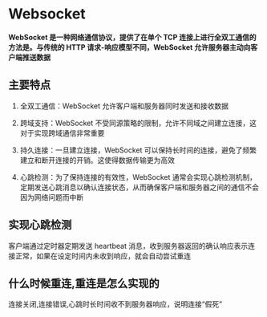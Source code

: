# Websocket

**WebSocket 是一种网络通信协议，提供了在单个 TCP 连接上进行全双工通信的方法是。与传统的 HTTP 请求-响应模型不同，WebSocket 允许服务器主动向客户端推送数据**

## 主要特点

1. 全双工通信：WebSocket 允许客户端和服务器同时发送和接收数据

2. 跨域支持：WebSocket 不受同源策略的限制，允许不同域之间建立连接，这对于实现跨域通信非常重要

3. 持久连接：一旦建立连接，WebSocket 可以保持长时间的连接，避免了频繁建立和断开连接的开销。这使得数据传输更为高效

4. 心跳检测：为了保持连接的有效性，WebSocket 通常会实现心跳检测机制，定期发送心跳消息以确认连接状态，从而确保客户端和服务器之间的通信不会因为网络问题而中断

## 实现心跳检测

客户端通过定时器定期发送 heartbeat 消息，收到服务器返回的确认响应表示连接正常，如果在设定时间内未收到响应，就会自动尝试重连

## 什么时候重连,重连是怎么实现的

连接关闭,连接错误,心跳时长时间收不到服务器响应，说明连接“假死”

<script>
export default {
  data() {
    return {
      timeout: 40 * 1000, // 心跳间隔时间，40秒
      websocket: null, // WebSocket 实例
      lockReconnect: false, // 避免重复重连的标志
      isConnected: false, // WebSocket 连接状态
    };
  },
  mounted() {
    this.initWebSocket(); // 初始化 WebSocket
    window.addEventListener('beforeunload', this.closeWebSocket); // 页面卸载时关闭 WebSocket
  },
  beforeDestroy() {
    this.closeWebSocket(); // 组件销毁前关闭 WebSocket
  },
  methods: {
    // 初始化 WebSocket 连接
    initWebSocket() {
      if (!('WebSocket' in window)) {
        alert('当前浏览器不支持 WebSocket');
        return;
      }

      this.websocket = new WebSocket('ws://your-websocket-url');

      // 注册 WebSocket 事件监听器
      this.websocket.addEventListener('open', this.handleWebSocketOpen);
      this.websocket.addEventListener('message', this.handleWebSocketMessage);
      this.websocket.addEventListener('close', this.handleWebSocketClose);
      this.websocket.addEventListener('error', this.handleWebSocketError);
    },

    // 发送消息方法
    sendMessage(message) {
      if (this.websocket && this.websocket.readyState === WebSocket.OPEN) {
        this.websocket.send(message);
        console.log('发送消息:', message);
      } else {
        console.warn('WebSocket 未连接，无法发送消息');
      }
    },

    // WebSocket 连接成功处理
    handleWebSocketOpen() {
      console.log('WebSocket 连接成功');
      this.isConnected = true;

      // 简化的心跳检测，每隔 40 秒发送一次心跳消息
      this.sendHeartbeat();
    },

    // WebSocket 收到消息处理
    handleWebSocketMessage(event) {
      console.log('收到消息:', event.data);
    },

    // WebSocket 连接关闭处理
    handleWebSocketClose() {
      console.log('WebSocket 连接关闭');
      this.isConnected = false;
      this.reconnect(); // 尝试重新连接
    },

    // WebSocket 错误处理
    handleWebSocketError(error) {
      console.error('WebSocket 错误:', error);
      this.isConnected = false;
      this.reconnect(); // 尝试重新连接
    },

    // 发送心跳消息
    sendHeartbeat() {
      // 清理已有定时器
      if (this.heartbeatTimer) clearInterval(this.heartbeatTimer);

      this.heartbeatTimer = setInterval(() => {
        if (this.websocket?.readyState === WebSocket.OPEN) {
          this.websocket.send('heartbeat');
          console.log('发送心跳');

          // 如果需要，可以加一个超时重连检测
          if (this.heartbeatTimeout) clearTimeout(this.heartbeatTimeout);
          this.heartbeatTimeout = setTimeout(() => {
            console.warn('心跳超时，准备重连');
            this.websocket.close(); // 触发 onclose -> 重连
          }, 5000); // 5秒没收到pong就认为掉线
        }
      }, this.timeout);
    },

    // 重新连接 WebSocket
    reconnect() {
      if (this.lockReconnect) return;

      this.lockReconnect = true;
      setTimeout(() => {
        this.initWebSocket();
        this.lockReconnect = false;
      }, 5000); // 5秒后尝试重新连接
    },

    // 关闭 WebSocket 连接
    closeWebSocket() {
      if (this.websocket) {
        this.websocket.close();
      }
    }
  }
};
</script>
